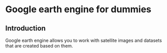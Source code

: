 # Google earth engine for dummies

## Introduction

Google earth engine allows you to work with satellite images and datasets that are created based on them.
